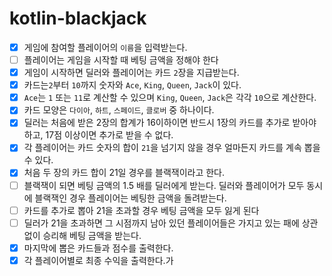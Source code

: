 # kotlin-blackjack

- [x] 게임에 참여할 플레이어의 `이름`을 입력받는다.
- [ ] 플레이어는 게임을 시작할 때 베팅 금액을 정해야 한다
- [x] 게임이 시작하면 딜러와 플레이어는 카드 `2`장을 지급받는다.
- [x] 카드는`2`부터 `10`까지 숫자와 `Ace`, `King`, `Queen`, `Jack`이 있다.
- [x] `Ace`는 `1` 또는 `11`로 계산할 수 있으며 `King`, `Queen`, `Jack`은 각각 `10`으로 계산한다.
- [x] 카드 모양은 `다이아`, `하트`, `스페이드`, `클로버` 중 하나이다.
- [x] 딜러는 처음에 받은 2장의 합계가 16이하이면 반드시 1장의 카드를 추가로 받아야 하고, 17점 이상이면 추가로 받을 수 없다.
- [x] 각 플레이어는 카드 숫자의 합이 `21`을 넘기지 않을 경우 얼마든지 카드를 계속 뽑을 수 있다.
- [x] 처음 두 장의 카드 합이 21일 경우를 블랙잭이라고 한다.
- [ ] 블랙잭이 되면 베팅 금액의 1.5 배를 딜러에게 받는다. 딜러와 플레이어가 모두 동시에 블랙잭인 경우 플레이어는 베팅한 금액을 돌려받는다.
- [ ] 카드를 추가로 뽑아 21을 초과할 경우 베팅 금액을 모두 잃게 된다
- [ ] 딜러가 21을 초과하면 그 시점까지 남아 있던 플레이어들은 가지고 있는 패에 상관 없이 승리해 베팅 금액을 받는다.
- [x] 마지막에 뽑은 카드들과 점수를 출력한다.
- [x] 각 플레이어별로 최종 수익을 출력한다.가
